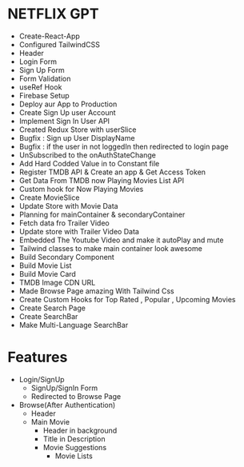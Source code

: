 # NETFLIX GPT

- Create-React-App
- Configured TailwindCSS
- Header
- Login Form
- Sign Up Form
- Form Validation
- useRef Hook
- Firebase Setup
- Deploy aur App to Production
- Create Sign Up user Account
- Implement Sign In User API
- Created Redux Store with userSlice
- Bugfix : Sign up User DisplayName
- Bugfix : if the user in not loggedIn then redirected to login page
- UnSubscribed to the onAuthStateChange
- Add Hard Codded Value in to Constant file
- Register TMDB API & Create an app & Get Access Token
- Get Data From TMDB now Playing Movies List API
- Custom hook for Now Playing Movies
- Create MovieSlice
- Update Store with Movie Data
- Planning for mainContainer & secondaryContainer
- Fetch data fro Trailer Video
- Update store with Trailer Video Data
- Embedded The Youtube Video and make it autoPlay and mute
- Tailwind classes to make main container look awesome
- Build Secondary Component
- Build Movie List
- Build Movie Card
- TMDB Image CDN URL
- Made Browse Page amazing With Tailwind Css
- Create Custom Hooks for Top Rated , Popular , Upcoming Movies
- Create Search Page
- Create SearchBar
- Make Multi-Language SearchBar

# Features

- Login/SignUp
  - SignUp/SignIn Form
  - Redirected to Browse Page
- Browse(After Authentication)
  - Header
  - Main Movie
    - Header in background
    - Title in Description
    - Movie Suggestions
      - Movie Lists
